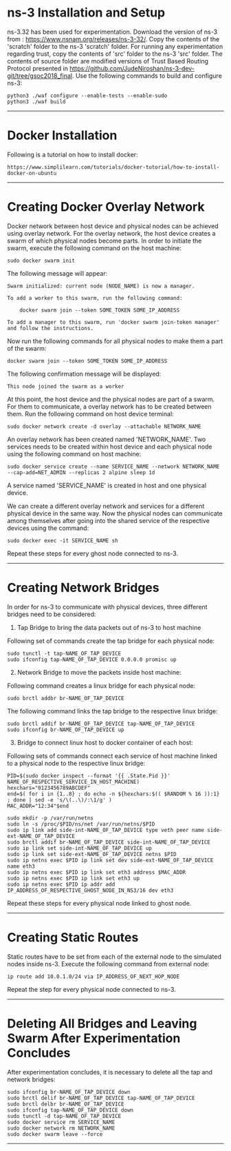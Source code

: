 <h1>ns-3 Installation and Setup</h1>

ns-3.32 has been used for experimentation. Download the version of ns-3 from : https://www.nsnam.org/releases/ns-3-32/.
Copy the contents of the 'scratch' folder to the ns-3 'scratch' folder.
For running any experimentation regarding trust, copy the contents of 'src' folder to the ns-3 'src' folder. The contents of source folder are modified versions of Trust Based Routing Protocol presented in https://github.com/JudeNiroshan/ns-3-dev-git/tree/gsoc2018_final. 
Use the following commands to build and configure ns-3:

	python3 ./waf configure --enable-tests --enable-sudo
	python3 ./waf build

*****************************************************************************************

<h1>Docker Installation</h1>

Following is a tutorial on how to install docker:

	https://www.simplilearn.com/tutorials/docker-tutorial/how-to-install-docker-on-ubuntu
	
******************************************************************************************

<h1>Creating Docker Overlay Network</h1>

Docker network between host device and physical nodes can be achieved using overlay network. For the overlay network, the host device creates a swarm of which physical nodes become parts. In order to initiate the swarm, execute the following command on the host machine:

	sudo docker swarm init

The following message will appear:

	Swarm initialized: current node (NODE_NAME) is now a manager.

	To add a worker to this swarm, run the following command:

		docker swarm join --token SOME_TOKEN SOME_IP_ADDRESS

	To add a manager to this swarm, run 'docker swarm join-token manager' and follow the instructions.

Now run the following commands for all physical nodes to make them a part of the swarm:

	docker swarm join --token SOME_TOKEN SOME_IP_ADDRESS

The following confirmation message will be displayed:

	This node joined the swarm as a worker

At this point, the host device and the physical nodes are part of a swarm. For them to communicate, a overlay network has to be created between them. Run the following command on host device terminal:

	sudo docker network create -d overlay --attachable NETWORK_NAME

An overlay network has been created named 'NETWORK_NAME'. Two services needs to be created within host device and each physical node using the following command on host machine:

	sudo docker service create --name SERVICE_NAME --network NETWORK_NAME --cap-add=NET_ADMIN --replicas 2 alpine sleep 1d

A service named 'SERVICE_NAME' is created in host and one physical device.

We can create a different overlay network and services for a different physical device in the same way. Now the physical nodes can communicate among themselves after going into the shared service of the respective devices using the command:

	sudo docker exec -it SERVICE_NAME sh
 
Repeat these steps for every ghost node connected to ns-3.
******************************************************************************************

<h1>Creating Network Bridges</h1>

In order for ns-3 to communicate with physical devices, three different bridges need to be considered:

1. Tap Bridge to bring the data packets out of ns-3 to host machine

Following set of commands create the tap bridge for each physical node:

	sudo tunctl -t tap-NAME_OF_TAP_DEVICE
	sudo ifconfig tap-NAME_OF_TAP_DEVICE 0.0.0.0 promisc up

2. Network Bridge to move the packets inside host machine:

Following command creates a linux bridge for each physical node:
	
	sudo brctl addbr br-NAME_OF_TAP_DEVICE

The following command links the tap bridge to the respective linux bridge:
	
	sudo brctl addif br-NAME_OF_TAP_DEVICE tap-NAME_OF_TAP_DEVICE
	sudo ifconfig br-NAME_OF_TAP_DEVICE up

3. Bridge to connect linux host to docker container of each host:

Following sets of commands connect each service of host machine linked to a physical node to the respective linux bridge:

	PID=$(sudo docker inspect --format '{{ .State.Pid }}' NAME_OF_RESPECTIVE_SERVICE_IN_HOST_MACHINE)
	hexchars="0123456789ABCDEF"
	end=$( for i in {1..8} ; do echo -n ${hexchars:$(( $RANDOM % 16 )):1} ; done | sed -e 's/\(..\)/:\1/g' )
	MAC_ADDR="12:34"$end

	sudo mkdir -p /var/run/netns
	sudo ln -s /proc/$PID/ns/net /var/run/netns/$PID
	sudo ip link add side-int-NAME_OF_TAP_DEVICE type veth peer name side-ext-NAME_OF_TAP_DEVICE
	sudo brctl addif br-NAME_OF_TAP_DEVICE side-int-NAME_OF_TAP_DEVICE
	sudo ip link set side-int-NAME_OF_TAP_DEVICE up
	sudo ip link set side-ext-NAME_OF_TAP_DEVICE netns $PID
	sudo ip netns exec $PID ip link set dev side-ext-NAME_OF_TAP_DEVICE name eth3
	sudo ip netns exec $PID ip link set eth3 address $MAC_ADDR
	sudo ip netns exec $PID ip link set eth3 up
	sudo ip netns exec $PID ip addr add IP_ADDRESS_OF_RESPECTIVE_GHOST_NODE_IN_NS3/16 dev eth3
	
Repeat these steps for every physical node linked to ghost node.

******************************************************************************************

<h1>Creating Static Routes</h1>
Static routes have to be set from each of the external node to the simulated nodes inside ns-3. Execute the following command from external node:

	ip route add 10.0.1.0/24 via IP_ADDRESS_OF_NEXT_HOP_NODE
 
Repeat the step for every physical node connected to ns-3.
******************************************************************************************

<h1>Deleting All Bridges and Leaving Swarm After Experimentation Concludes</h1>

After experimentation concludes, it is necessary to delete all the tap and network bridges:

	sudo ifconfig br-NAME_OF_TAP_DEVICE down
	sudo brctl delif br-NAME_OF_TAP_DEVICE tap-NAME_OF_TAP_DEVICE
	sudo brctl delbr br-NAME_OF_TAP_DEVICE
	sudo ifconfig tap-NAME_OF_TAP_DEVICE down
	sudo tunctl -d tap-NAME_OF_TAP_DEVICE
	sudo docker service rm SERVICE_NAME
	sudo docker network rm NETWORK_NAME
	sudo docker swarm leave --force
	
******************************************************************************************




























